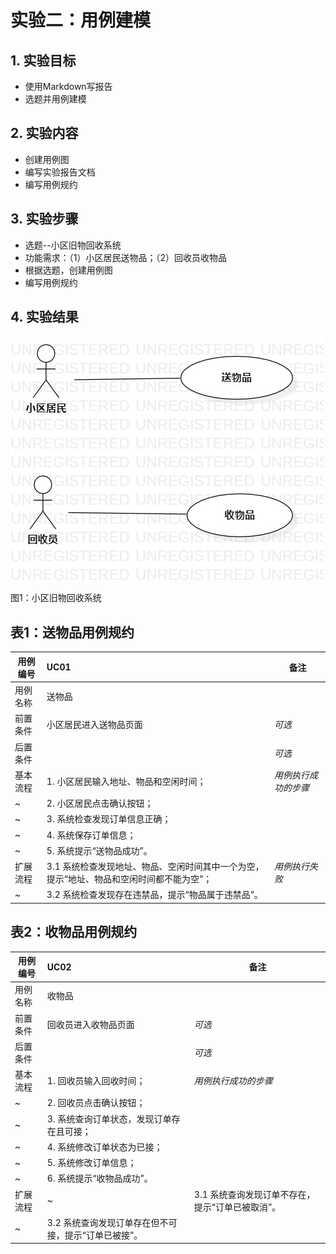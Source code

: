 # 实验二：用例建模


## 1. 实验目标

- 使用Markdown写报告
- 选题并用例建模

## 2. 实验内容

- 创建用例图
- 编写实验报告文档
- 编写用例规约
## 3. 实验步骤

- 选题--小区旧物回收系统
- 功能需求：（1）小区居民送物品；（2）回收员收物品
- 根据选题，创建用例图
- 编写用例规约


## 4. 实验结果

![用例图](./lab2-UseCaseDiagram1.jpg)

图1：小区旧物回收系统

 
 
## 表1：送物品用例规约  

用例编号  | UC01 | 备注  
-|:-|-  
用例名称  | 送物品  |  
前置条件  |  小区居民进入送物品页面   | *可选*   
后置条件  |      | *可选*   
基本流程  | 1. 小区居民输入地址、物品和空闲时间；  |*用例执行成功的步骤*    
~| 2. 小区居民点击确认按钮；  |   
~| 3. 系统检查发现订单信息正确；  |   
~| 4. 系统保存订单信息； |  
~| 5. 系统提示“送物品成功”。 |   
扩展流程  | 3.1 系统检查发现地址、物品、空闲时间其中一个为空，提示“地址、物品和空闲时间都不能为空”； |*用例执行失败* 
~| 3.2 系统检查发现存在违禁品，提示“物品属于违禁品”。 | 


## 表2：收物品用例规约  

用例编号  | UC02 | 备注  
-|:-|-  
用例名称  | 收物品  |   
前置条件  |   回收员进入收物品页面   | *可选*   
后置条件  |      | *可选*   
基本流程  | 1. 回收员输入回收时间；  |*用例执行成功的步骤*  
~| 2. 回收员点击确认按钮；  |  
~| 3. 系统查询订单状态，发现订单存在且可接；  |  
~| 4. 系统修改订单状态为已接；   | 
~| 5. 系统修改订单信息；  |   
~| 6. 系统提示“收物品成功”。 |   
扩展流程  | ~| 3.1 系统查询发现订单不存在，提示“订单已被取消”。  |*用例执行失败* 
~| 3.2 系统查询发现订单存在但不可接，提示“订单已被接”。  |   
